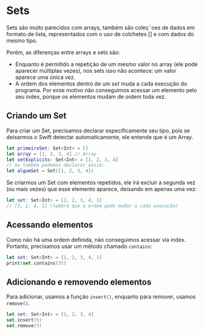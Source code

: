 # Sets

Sets são muito parecidos com arrays, também são coleç˜oes de dados em formato de lista, representados com o uso de colchetes [] e com dados do mesmo tipo.

Porém, as diferenças entre arrays e sets são:
- Enquanto é permitido a repetição de um mesmo valor no array (ele pode aparecer múltiplas vezes), nos sets isso não acontece: um valor aparece uma única vez. 
- A ordem dos elementos dentro de um *set* muda a cada execução do programa. Por esse motivo não conseguimos acessar um elemento pelo seu index, porque os elementos mudam de ordem toda vez.

## Criando um Set

Para criar um Set, precisamos declarar especificamente seu tipo, pois se deixarmos o Swift detectar automaticamente, ele entende que é um Array.

```swift
let primeiroSet: Set<Int> = []
let array = [1, 2, 3, 4] // Array
let setExplicito: Set<Int> = [1, 2, 3, 4]
// ou também podemos declarar assim:
let algumSet = Set([1, 2, 3, 4])
```

Se criarmos um Set com elementos repetidos, ele irá excluir a segunda vez (ou mais vezes) que esse elemento aparece, deixando em apenas uma vez:

```swift
let set: Set<Int> = [1, 2, 3, 4, 1]
// [3, 2, 4, 1] (lembra que a ordem pode mudar a cada execução)
```

## Acessando elementos

Como não há uma ordem definida, não conseguimos acessar via index. Portanto, precisamos usar um método chamado `contains`:

```swift
let set: Set<Int> = [1, 2, 3, 4, 1]
print(set.contains(3))
```

## Adicionando e removendo elementos

Para adicionar, usamos a função `insert()`, enquanto para remover, usamos `remove()`.

```swift
let set: Set<Int> = [1, 2, 3, 4]
set.insert(5)
set.remove(3)
```